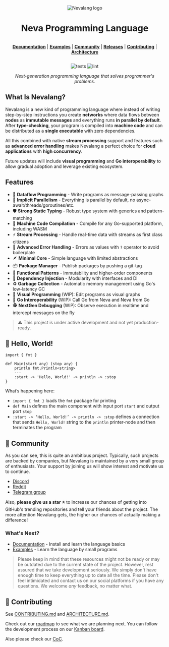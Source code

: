 <div align="center">
  <img src="./assets/logo/light_gradient.svg" alt="Nevalang logo">
</div>

<div align="center" style="display:grid;place-items:center;">

<h1>Neva Programming Language</h1>

[**Documentation**](./docs/README.md)
| [**Examples**](./examples/)
| [**Community**](#-community)
| [**Releases**](https://github.com/nevalang/neva/releases)
| [**Contributing**](./CONTRIBUTING.md)
| [**Architecture**](./ARCHITECTURE.md)

![tests](https://github.com/nevalang/neva/actions/workflows/test.yml/badge.svg?branch=main) ![lint](https://github.com/nevalang/neva/actions/workflows/lint.yml/badge.svg?branch=main)

</div>

<div align="center">
  <i>Next-generation programming language that solves programmer's problems.</i>
</div>

## What Is Nevalang?

Nevalang is a new kind of programming language where instead of writing step-by-step instructions you create **networks** where data flows between **nodes** as **immutable messages** and everything runs **in parallel by default**. After **type-checking**, your program is compiled into **machine code** and can be distributed as a **single executable** with zero dependencies.

All this combined with native **stream processing** support and features such as **advanced error handling** makes Nevalang a perfect choice for **cloud applications** with **high concurrency**.

Future updates will include **visual programming** and **Go interoperability** to allow gradual adoption and leverage existing ecosystem.

## Features

- 📨 **Dataflow Programming** - Write programs as message-passing graphs
- 🔀 **Implicit Parallelism** - Everything is parallel by default, no async-await/threads/goroutines/etc.
- 🛡️ **Strong Static Typing** - Robust type system with generics and pattern-matching
- 🚀 **Machine Code Compilation** - Compile for any Go-supported platform, including WASM
- ⚡️ **Stream Processing** - Handle real-time data with streams as first class citizens
- 🧯 **Advanced Error Handling** - Errors as values with `?` operator to avoid boilerplate
- 🪶 **Minimal Core** - Simple language with limited abstractions
- 📦 **Package Manager** - Publish packages by pushing a git-tag
- 🧩 **Functional Patterns** - Immutability and higher-order components
- 🔌 **Dependency Injection** - Modularity with interfaces and DI
- ♻️ **Garbage Collection** - Automatic memory management using Go's low-latency GC
- 🌈 **Visual Programming** (WIP): Edit programs as visual graphs
- 🤝 **Go Interoperability** (WIP): Call Go from Neva and Neva from Go
- 🕵 **NextGen Debugging** (WIP): Observe execution in realtime and intercept messages on the fly

> ⚠️ This project is under active development and not yet production-ready.

## 👋 Hello, World!

```neva
import { fmt }

def Main(start any) (stop any) {
	println fmt.Println<string>
	---
	:start -> 'Hello, World!' -> println -> :stop
}
```

What’s happening here:

- `import { fmt }` loads the `fmt` package for printing
- `def Main` defines the main component with input port `start` and output port `stop`
- `:start -> ‘Hello, World!’ -> println -> :stop` defines a connection that sends `Hello, World!` string to the `println` printer-node and then terminates the program

## 📢 Community

As you can see, this is quite an ambitious project. Typically, such projects are backed by companies, but Nevalang is maintained by a very small group of enthusiasts. Your support by joining us will show interest and motivate us to continue.

- [Discord](https://discord.gg/dmXbC79UuH)
- [Reddit](https://www.reddit.com/r/nevalang/)
- [Telegram group](https://t.me/+H1kRClL8ppI1MWJi)

Also, **please give us a star ⭐️** to increase our chances of getting into GitHub's trending repositories and tell your friends about the project. The more attention Nevalang gets, the higher our chances of actually making a difference!

### What's Next?

- [Documentation](./docs/README.md) - Install and learn the language basics
- [Examples](./examples/) - Learn the language by small programs

> Please keep in mind that these resources might not be ready or may be outdated due to the current state of the project. However, rest assured that we take development seriously. We simply don't have enough time to keep everything up to date all the time. Please don't feel intimidated and contact us on our social platforms if you have any questions. We welcome _any_ feedback, no matter what.

## 🤝 Contributing

See [CONTRIBUTING.md](./CONTRIBUTING.md) and [ARCHITECTURE.md](./ARCHITECTURE.md).

Check out our [roadmap](https://github.com/nevalang/neva/milestones?direction=asc&sort=due_date&state=open) to see what we are planning next. You can follow the development process on our [Kanban board](https://github.com/orgs/nevalang/projects/2/views/3?filterQuery=).

Also please check our [CoC](./CODE_OF_CONDUCT.md).
